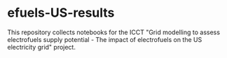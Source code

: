 # efuels-US-results

This repository collects notebooks for the ICCT "Grid modelling to assess electrofuels supply potential - The impact of electrofuels on the US electricity grid" project.
